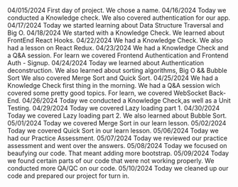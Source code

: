 04/015/2024
First day of project. We chose a name.
04/16/2024
Today we conducted a Knowledge check.
We also covered authentication for our app.
04/17/2024
Today we started learning about Data Structure Traversal and Big O.
04/18/2024
We started with a Knowledge Check.
We learned about FrontEnd React Hooks.
04/22/2024
We had a Knowledge Check.
We also had a lesson on React Redux.
04/23/2024
We had a Knowledge Check and a Q&A session.
For learn we covered Frontend Authentication and Frontend Auth - Signup.
04/24/2024
Today we learned about Authentication deconstruction.
We also learned about sorting algorithms, Big O && Bubble Sort
We also covered Merge Sort and Quick Sort.
04/25/2024
We had a Knowledge Check first thing in the morning.
We had a Q&A session wich covered some pretty good topics.
For learn, we covered WebSocket Back-End.
04/26/2024
Today we conducted a Knowledge Check,as well as a Unit Testing.
04/29/2024
Today we covered Lazy loading part 1.
04/30/2024
Today we covered Lazy loading part 2.
We also learned about Bubble Sort.
05/01/2024
Today we covered Merge Sort in our learn lesson.
05/02/2024
Today we covered Quick Sort in our learn lesson.
05/06/2024
Today we had our Practice Assessment.
05/07/2024
Today we reviewed our practice assessment and went over the answers.
05/08/2024
Today we focused on beaufying our code. That meant adding more bootstrap.
05/09/2024
Today we found certain parts of our code that were not working properly.
We conducted more QA/QC on our code.
05/10/2024
Today we cleaned up our code and prepared our project for turn in.
